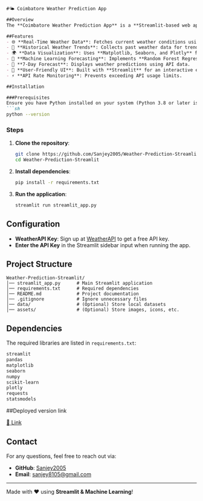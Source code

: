 ```markdown
#🌤️ Coimbatore Weather Prediction App

##Overview
The **Coimbatore Weather Prediction App** is a **Streamlit-based web application** that fetches real-time and historical weather data for Coimbatore. It provides **visualizations, statistical analysis, and machine learning-based forecasts**.

##Features
- 🌐 **Real-Time Weather Data**: Fetches current weather conditions using the WeatherAPI.
- 🔄 **Historical Weather Trends**: Collects past weather data for trend analysis.
- 🌍 **Data Visualization**: Uses **Matplotlib, Seaborn, and Plotly** for interactive charts.
- 🤖 **Machine Learning Forecasting**: Implements **Random Forest Regression** to predict future temperatures.
- 📆 **7-Day Forecast**: Displays weather predictions using API data.
- 🎨 **User-Friendly UI**: Built with **Streamlit** for an interactive experience.
- ⚡ **API Rate Monitoring**: Prevents exceeding API usage limits.

##Installation

###Prerequisites
Ensure you have Python installed on your system (Python 3.8 or later is recommended). You can check your version with:
```sh
python --version
```

### Steps
1. **Clone the repository**:
   ```sh
   git clone https://github.com/Sanjey2005/Weather-Prediction-Streamlit.git
   cd Weather-Prediction-Streamlit
   ```
2. **Install dependencies**:
   ```sh
   pip install -r requirements.txt
   ```
3. **Run the application**:
   ```sh
   streamlit run streamlit_app.py
   ```

## Configuration
- **WeatherAPI Key**: Sign up at [WeatherAPI](https://www.weatherapi.com/) to get a free API key.
- **Enter the API Key** in the Streamlit sidebar input when running the app.

## Project Structure
```
Weather-Prediction-Streamlit/
│── streamlit_app.py      # Main Streamlit application
│── requirements.txt      # Required dependencies
│── README.md             # Project documentation
│── .gitignore            # Ignore unnecessary files
│── data/                 # (Optional) Store local datasets
│── assets/               # (Optional) Store images, icons, etc.
```

## Dependencies
The required libraries are listed in `requirements.txt`:
```txt
streamlit
pandas
matplotlib
seaborn
numpy
scikit-learn
plotly
requests
statsmodels
```

##Deployed version link

[🔗  Link](https://weather-prediction-app-tzs9mrfzimtenjzczafs9r.streamlit.app/)

## Contact
For any questions, feel free to reach out via:
- **GitHub**: [Sanjey2005](https://github.com/Sanjey2005)
- **Email**: sanjey8105@gmail.com

---
Made with ❤️ using **Streamlit & Machine Learning**!
```


